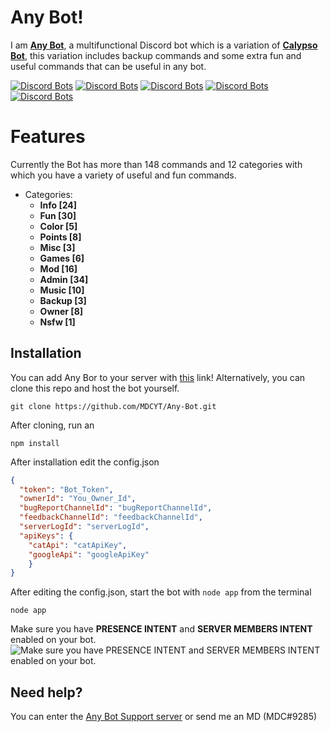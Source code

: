 # Any Bot!

I am [**Any Bot**](https://top.gg/bot/733728002910715977), a multifunctional Discord bot which is a variation of [**Calypso Bot**](https://github.com/sabattle/CalypsoBot), this variation includes backup commands and some extra fun and useful commands that can be useful in any bot.

[![Discord Bots](https://top.gg/api/widget/status/733728002910715977.svg?noavatar=true)](https://top.gg/bot/733728002910715977) [![Discord Bots](https://top.gg/api/widget/servers/733728002910715977.svg?noavatar=true)](https://top.gg/bot/733728002910715977) [![Discord Bots](https://top.gg/api/widget/upvotes/733728002910715977.svg?noavatar=true)](https://top.gg/bot/733728002910715977) [![Discord Bots](https://top.gg/api/widget/lib/733728002910715977.svg?noavatar=true)](https://top.gg/bot/733728002910715977) [![Discord Bots](https://top.gg/api/widget/owner/733728002910715977.svg?noavatar=true)](https://top.gg/bot/733728002910715977)

# Features

Currently the Bot has more than 148 commands and 12 categories with which you have a variety of useful and fun commands.

- Categories:
  - **Info [24]**
  - **Fun [30]**
  - **Color [5]**
  - **Points [8]**
  - **Misc [3]**
  - **Games [6]**
  - **Mod [16]**
  - **Admin [34]**
  - **Music [10]**
  - **Backup [3]**
  - **Owner [8]**
  - **Nsfw [1]**


## Installation
You can add Any Bor to your server with  [this](https://discordapp.com/oauth2/authorize?client_id=733728002910715977&scope=bot&permissions=8)  link! Alternatively, you can clone this repo and host the bot yourself.

```
git clone https://github.com/MDCYT/Any-Bot.git
```

After cloning, run an

```
npm install
```
After installation edit the config.json
```json
{
  "token": "Bot_Token",
  "ownerId": "You_Owner_Id",
  "bugReportChannelId": "bugReportChannelId",
  "feedbackChannelId": "feedbackChannelId",
  "serverLogId": "serverLogId",
  "apiKeys": {
    "catApi": "catApiKey",
    "googleApi": "googleApiKey"
    }
}
```
After editing the config.json, start the bot with `node app` from the terminal
```
node app
```
Make sure you have **PRESENCE INTENT** and **SERVER MEMBERS INTENT** enabled on your bot.
![Make sure you have **PRESENCE INTENT** and **SERVER MEMBERS INTENT** enabled on your bot.](https://i.imgur.com/Axyi2jU.png)

## Need help?

You can enter the [Any Bot Support server](https://discord.gg/2FRpkNr) or send me an MD (MDC#9285)
